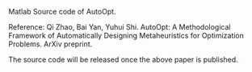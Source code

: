 Matlab Source code of AutoOpt.

Reference:
Qi Zhao, Bai Yan, Yuhui Shi. AutoOpt: A Methodological Framework of Automatically Designing Metaheuristics for Optimization Problems. ArXiv preprint.

The source code will be released once the above paper is published.
